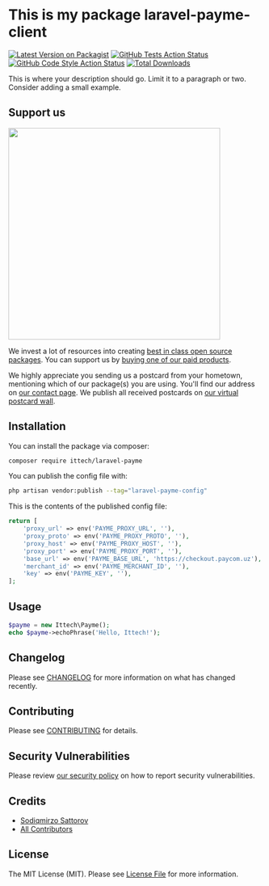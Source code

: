 # This is my package laravel-payme-client

[![Latest Version on Packagist](https://img.shields.io/packagist/v/ittech/laravel-payme.svg?style=flat-square)](https://packagist.org/packages/ittech/laravel-payme)
[![GitHub Tests Action Status](https://img.shields.io/github/workflow/status/ittech/laravel-payme/run-tests?label=tests)](https://github.com/ittech/laravel-payme/actions?query=workflow%3Arun-tests+branch%3Amain)
[![GitHub Code Style Action Status](https://img.shields.io/github/workflow/status/ittech/laravel-payme/Fix%20PHP%20code%20style%20issues?label=code%20style)](https://github.com/ittech/laravel-payme/actions?query=workflow%3A"Fix+PHP+code+style+issues"+branch%3Amain)
[![Total Downloads](https://img.shields.io/packagist/dt/ittech/laravel-payme.svg?style=flat-square)](https://packagist.org/packages/ittech/laravel-payme)

This is where your description should go. Limit it to a paragraph or two. Consider adding a small example.

## Support us

[<img src="https://github-ads.s3.eu-central-1.amazonaws.com/laravel-payme.jpg?t=1" width="419px" />](https://spatie.be/github-ad-click/laravel-payme)

We invest a lot of resources into creating [best in class open source packages](https://spatie.be/open-source). You can
support us by [buying one of our paid products](https://spatie.be/open-source/support-us).

We highly appreciate you sending us a postcard from your hometown, mentioning which of our package(s) you are using.
You'll find our address on [our contact page](https://spatie.be/about-us). We publish all received postcards
on [our virtual postcard wall](https://spatie.be/open-source/postcards).

## Installation

You can install the package via composer:

```bash
composer require ittech/laravel-payme
```

You can publish the config file with:

```bash
php artisan vendor:publish --tag="laravel-payme-config"
```

This is the contents of the published config file:

```php
return [
    'proxy_url' => env('PAYME_PROXY_URL', ''),
    'proxy_proto' => env('PAYME_PROXY_PROTO', ''),
    'proxy_host' => env('PAYME_PROXY_HOST', ''),
    'proxy_port' => env('PAYME_PROXY_PORT', ''),
    'base_url' => env('PAYME_BASE_URL', 'https://checkout.paycom.uz'),
    'merchant_id' => env('PAYME_MERCHANT_ID', ''),
    'key' => env('PAYME_KEY', ''),
];
```

## Usage

```php
$payme = new Ittech\Payme();
echo $payme->echoPhrase('Hello, Ittech!');
```

## Changelog

Please see [CHANGELOG](CHANGELOG.md) for more information on what has changed recently.

## Contributing

Please see [CONTRIBUTING](CONTRIBUTING.md) for details.

## Security Vulnerabilities

Please review [our security policy](../../security/policy) on how to report security vulnerabilities.

## Credits

- [Sodiqmirzo Sattorov](https://github.com/Sodiqmirzo)
- [All Contributors](../../contributors)

## License

The MIT License (MIT). Please see [License File](LICENSE.md) for more information.
